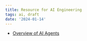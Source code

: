 ```yaml
---
title: Resource for AI Engineering
tags: ai, draft
date: '2024-01-14'
---
```


- [Overview of AI Agents](https://huyenchip.com//2025/01/07/agents.html)
